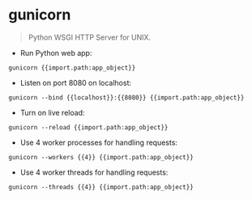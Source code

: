 # gunicorn

> Python WSGI HTTP Server for UNIX.

- Run Python web app:

`gunicorn {{import.path:app_object}}`

- Listen on port 8080 on localhost:

`gunicorn --bind {{localhost}}:{{8080}} {{import.path:app_object}}`

- Turn on live reload:

`gunicorn --reload {{import.path:app_object}}`

- Use 4 worker processes for handling requests:

`gunicorn --workers {{4}} {{import.path:app_object}}`

- Use 4 worker threads for handling requests:

`gunicorn --threads {{4}} {{import.path:app_object}}`
